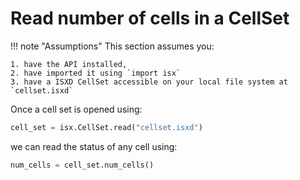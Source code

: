 # Read number of cells in a CellSet

!!! note "Assumptions"
    This section assumes you: 

    1. have the API installed, 
    2. have imported it using `import isx` 
    3. have a ISXD CellSet accessible on your local file system at `cellset.isxd`




Once a cell set is opened using:


```python
cell_set = isx.CellSet.read("cellset.isxd")
```
we can read the status of any cell using:

```python
num_cells = cell_set.num_cells()
```
